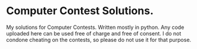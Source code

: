 # Computer Contest Solutions.

My solutions for Computer Contests. Written mostly in python. Any code uploaded here can be used free of charge and free of consent. I do not condone cheating on the contests, so please do not use it for that purpose.

